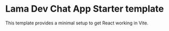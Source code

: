# Lama Dev Chat App Starter template

This template provides a minimal setup to get React working in Vite.
